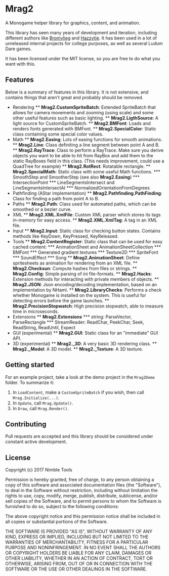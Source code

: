 # Mrag2

A Monogame helper library for graphics, content, and animation.

This library has seen many years of development and iteration, including different authors like
[Bromvlieg](https://github.com/Bromvlieg) and [Hazzytje](https://github.com/Hazzytje). It has
been used in a lot of unreleased internal projects for college purposes, as well as several
Ludum Dare games.

It has been licensed under the MIT license, so you are free to do what you want with this.

## Features

Below is a summary of features in this library. It is not extensive, and contains things that
aren't great and probably should be removed.

* Rendering
** **Mrag2.CustomSpriteBatch**: Extended SpriteBatch that allows for camera movements and zooming (using scale) and some other useful features such as basic lighting.
** **Mrag2.LigthSource**: A light source for CustomSpriteBatch.
** **Mrag2.BMFont**: Loads and renders fonts generated with BMFont.
** **Mrag2.SpecialColor**: Static class containing some special color values.
* Math
** **Mrag2.Easing**: Lots of easing functions for smooth animations.
** **Mrag2.Line**: Class definiting a line segment between point A and B.
** **Mrag2.RayTrace**: Class to perform a RayTrace. Make sure you derive objects you want to be able to hit from RayBox and add them to the static RayBoxes field in this class. (This needs improvement, could use a QuadTree for example)
** **Mrag2.RotRect**: Rotatable rectangle.
** **Mrag2.SpecialMath**: Static class with some useful Math functions.
*** SmoothStep and SmootherStep (see also **Mrag2.Easing**)
*** IntersectionPoint
*** LineSegmentsIntersect and LineSegmentsIntersectAt
*** NormalizedOrientationFromDegrees
* Pathfinding (AStar implementation)
** **Mrag2.Pathfinding.PathFinding**: Class for finding a path from point A to B.
* Paths
** **Mrag2.Path**: Class used for automated paths, which can be smoothed or a bezier curve.
* XML
** **Mrag2.XML.XmlFile**: Custom XML parser which stores its tags in-memory for easy access.
** **Mrag2.XML.XmlTag**: A tag in an XML file.
* Input
** **Mrag2.Input**: Static class for checking button states. Contains methods like KeyDown, KeyPressed, KeyReleased.
* Tools
** **Mrag2.ContentRegister**: Static class that can be used for easy cached content:
*** AnimationSheet and AnimationSheetCollection
*** BMFont
*** Generated gradient textures
*** Texture2D
*** SpriteFont
*** SoundEffect
*** Song
** **Mrag2.AnimationSheet**: Define spritesheets as animation for rendering from an XML file.
** **Mrag2.Checksun**: Compute hashes from files or strings.
** **Mrag2.Config**: Simple parsing of ini file-formats.
** **Mrag2.Hacks**: Extension methods for interacting with private members of objects.
** **Mrag2.JSON**: Json encoding/decoding implementation, based on an implementation by NHaml.
** **Mrag2.LibraryChecks**: Performs a check whether Monogame is installed on the system. This is useful for detecting errors before the game launches.
** **Mrag2.PrecisionStopwatch**: High precision stopwatch, able to measure time in microseconds.
* Extensions
** **Mrag2.Extensions**
*** string: ParseVector, ParseRectangle
*** StreamReader: ReadChar, PeekChar, Seek, ReadString, ReadUntil, Expect
* GUI (experimental)
** **Mrag2.GUI**: Static class for an "immediate" GUI API.
* 3D (experimental)
** **Mrag2._3D**: A very basic 3D rendering class.
** **Mrag2._Model**: A 3D model.
** **Mrag2._Texture**: A 3D texture.

## Getting started

For an example project, take a look at the demo project in the `Mrag2Demo` folder. To summarize it:

1. In `LoadContent`, make a `CustomSpriteBatch` if you wish, then call `Mrag.Initialize(...)`.
2. In `Update`, call `Mrag.Update()`.
3. In `Draw`, call `Mrag.Render()`.

## Contributing

Pull requests are accepted and this library should be considered under constant active development.

## License

Copyright (c) 2017 Nimble Tools

Permission is hereby granted, free of charge, to any person obtaining a copy
of this software and associated documentation files (the "Software"), to deal
in the Software without restriction, including without limitation the rights
to use, copy, modify, merge, publish, distribute, sublicense, and/or sell
copies of the Software, and to permit persons to whom the Software is
furnished to do so, subject to the following conditions:

The above copyright notice and this permission notice shall be included in all
copies or substantial portions of the Software.

THE SOFTWARE IS PROVIDED "AS IS", WITHOUT WARRANTY OF ANY KIND, EXPRESS OR
IMPLIED, INCLUDING BUT NOT LIMITED TO THE WARRANTIES OF MERCHANTABILITY,
FITNESS FOR A PARTICULAR PURPOSE AND NONINFRINGEMENT. IN NO EVENT SHALL THE
AUTHORS OR COPYRIGHT HOLDERS BE LIABLE FOR ANY CLAIM, DAMAGES OR OTHER
LIABILITY, WHETHER IN AN ACTION OF CONTRACT, TORT OR OTHERWISE, ARISING FROM,
OUT OF OR IN CONNECTION WITH THE SOFTWARE OR THE USE OR OTHER DEALINGS IN THE
SOFTWARE.
